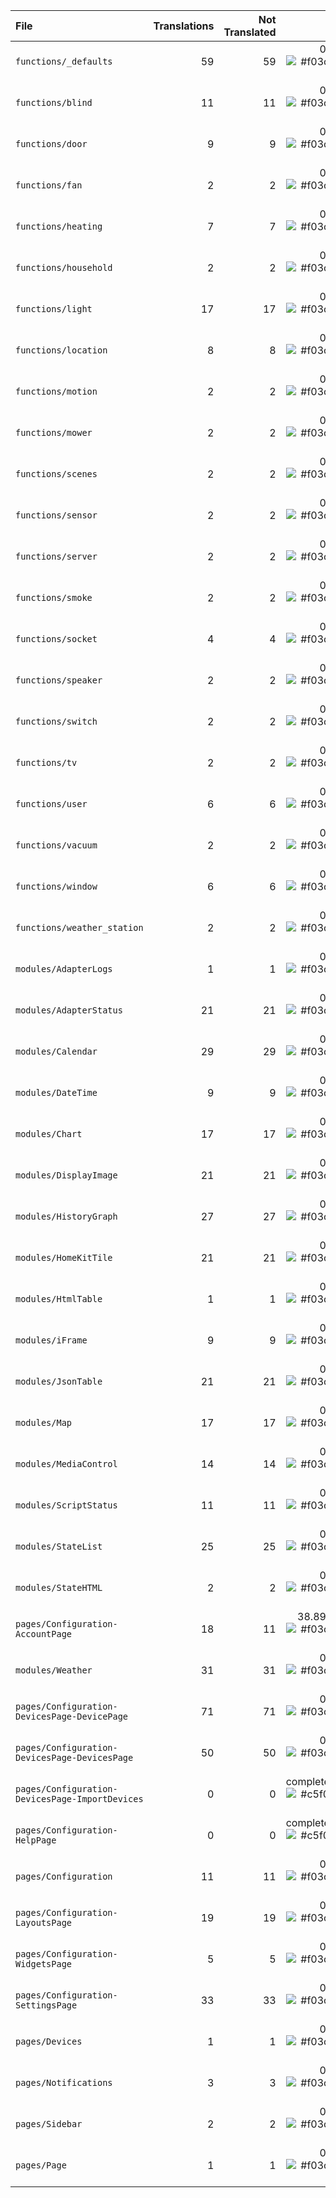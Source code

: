 | File | Translations | Not Translated | % |
|:- | -:| -:| -:|
| `functions/_defaults` | 59 | 59 | 0% ![#f03c15](https://via.placeholder.com/15/f03c15/000000?text=+) |
| `functions/blind` | 11 | 11 | 0% ![#f03c15](https://via.placeholder.com/15/f03c15/000000?text=+) |
| `functions/door` | 9 | 9 | 0% ![#f03c15](https://via.placeholder.com/15/f03c15/000000?text=+) |
| `functions/fan` | 2 | 2 | 0% ![#f03c15](https://via.placeholder.com/15/f03c15/000000?text=+) |
| `functions/heating` | 7 | 7 | 0% ![#f03c15](https://via.placeholder.com/15/f03c15/000000?text=+) |
| `functions/household` | 2 | 2 | 0% ![#f03c15](https://via.placeholder.com/15/f03c15/000000?text=+) |
| `functions/light` | 17 | 17 | 0% ![#f03c15](https://via.placeholder.com/15/f03c15/000000?text=+) |
| `functions/location` | 8 | 8 | 0% ![#f03c15](https://via.placeholder.com/15/f03c15/000000?text=+) |
| `functions/motion` | 2 | 2 | 0% ![#f03c15](https://via.placeholder.com/15/f03c15/000000?text=+) |
| `functions/mower` | 2 | 2 | 0% ![#f03c15](https://via.placeholder.com/15/f03c15/000000?text=+) |
| `functions/scenes` | 2 | 2 | 0% ![#f03c15](https://via.placeholder.com/15/f03c15/000000?text=+) |
| `functions/sensor` | 2 | 2 | 0% ![#f03c15](https://via.placeholder.com/15/f03c15/000000?text=+) |
| `functions/server` | 2 | 2 | 0% ![#f03c15](https://via.placeholder.com/15/f03c15/000000?text=+) |
| `functions/smoke` | 2 | 2 | 0% ![#f03c15](https://via.placeholder.com/15/f03c15/000000?text=+) |
| `functions/socket` | 4 | 4 | 0% ![#f03c15](https://via.placeholder.com/15/f03c15/000000?text=+) |
| `functions/speaker` | 2 | 2 | 0% ![#f03c15](https://via.placeholder.com/15/f03c15/000000?text=+) |
| `functions/switch` | 2 | 2 | 0% ![#f03c15](https://via.placeholder.com/15/f03c15/000000?text=+) |
| `functions/tv` | 2 | 2 | 0% ![#f03c15](https://via.placeholder.com/15/f03c15/000000?text=+) |
| `functions/user` | 6 | 6 | 0% ![#f03c15](https://via.placeholder.com/15/f03c15/000000?text=+) |
| `functions/vacuum` | 2 | 2 | 0% ![#f03c15](https://via.placeholder.com/15/f03c15/000000?text=+) |
| `functions/window` | 6 | 6 | 0% ![#f03c15](https://via.placeholder.com/15/f03c15/000000?text=+) |
| `functions/weather_station` | 2 | 2 | 0% ![#f03c15](https://via.placeholder.com/15/f03c15/000000?text=+) |
| `modules/AdapterLogs` | 1 | 1 | 0% ![#f03c15](https://via.placeholder.com/15/f03c15/000000?text=+) |
| `modules/AdapterStatus` | 21 | 21 | 0% ![#f03c15](https://via.placeholder.com/15/f03c15/000000?text=+) |
| `modules/Calendar` | 29 | 29 | 0% ![#f03c15](https://via.placeholder.com/15/f03c15/000000?text=+) |
| `modules/DateTime` | 9 | 9 | 0% ![#f03c15](https://via.placeholder.com/15/f03c15/000000?text=+) |
| `modules/Chart` | 17 | 17 | 0% ![#f03c15](https://via.placeholder.com/15/f03c15/000000?text=+) |
| `modules/DisplayImage` | 21 | 21 | 0% ![#f03c15](https://via.placeholder.com/15/f03c15/000000?text=+) |
| `modules/HistoryGraph` | 27 | 27 | 0% ![#f03c15](https://via.placeholder.com/15/f03c15/000000?text=+) |
| `modules/HomeKitTile` | 21 | 21 | 0% ![#f03c15](https://via.placeholder.com/15/f03c15/000000?text=+) |
| `modules/HtmlTable` | 1 | 1 | 0% ![#f03c15](https://via.placeholder.com/15/f03c15/000000?text=+) |
| `modules/iFrame` | 9 | 9 | 0% ![#f03c15](https://via.placeholder.com/15/f03c15/000000?text=+) |
| `modules/JsonTable` | 21 | 21 | 0% ![#f03c15](https://via.placeholder.com/15/f03c15/000000?text=+) |
| `modules/Map` | 17 | 17 | 0% ![#f03c15](https://via.placeholder.com/15/f03c15/000000?text=+) |
| `modules/MediaControl` | 14 | 14 | 0% ![#f03c15](https://via.placeholder.com/15/f03c15/000000?text=+) |
| `modules/ScriptStatus` | 11 | 11 | 0% ![#f03c15](https://via.placeholder.com/15/f03c15/000000?text=+) |
| `modules/StateList` | 25 | 25 | 0% ![#f03c15](https://via.placeholder.com/15/f03c15/000000?text=+) |
| `modules/StateHTML` | 2 | 2 | 0% ![#f03c15](https://via.placeholder.com/15/f03c15/000000?text=+) |
| `pages/Configuration-AccountPage` | 18 | 11 | 38.89% ![#f03c15](https://via.placeholder.com/15/f03c15/000000?text=+) |
| `modules/Weather` | 31 | 31 | 0% ![#f03c15](https://via.placeholder.com/15/f03c15/000000?text=+) |
| `pages/Configuration-DevicesPage-DevicePage` | 71 | 71 | 0% ![#f03c15](https://via.placeholder.com/15/f03c15/000000?text=+) |
| `pages/Configuration-DevicesPage-DevicesPage` | 50 | 50 | 0% ![#f03c15](https://via.placeholder.com/15/f03c15/000000?text=+) |
| `pages/Configuration-DevicesPage-ImportDevices` | 0 | 0 | completed ![#c5f015](https://via.placeholder.com/15/c5f015/000000?text=+) |
| `pages/Configuration-HelpPage` | 0 | 0 | completed ![#c5f015](https://via.placeholder.com/15/c5f015/000000?text=+) |
| `pages/Configuration` | 11 | 11 | 0% ![#f03c15](https://via.placeholder.com/15/f03c15/000000?text=+) |
| `pages/Configuration-LayoutsPage` | 19 | 19 | 0% ![#f03c15](https://via.placeholder.com/15/f03c15/000000?text=+) |
| `pages/Configuration-WidgetsPage` | 5 | 5 | 0% ![#f03c15](https://via.placeholder.com/15/f03c15/000000?text=+) |
| `pages/Configuration-SettingsPage` | 33 | 33 | 0% ![#f03c15](https://via.placeholder.com/15/f03c15/000000?text=+) |
| `pages/Devices` | 1 | 1 | 0% ![#f03c15](https://via.placeholder.com/15/f03c15/000000?text=+) |
| `pages/Notifications` | 3 | 3 | 0% ![#f03c15](https://via.placeholder.com/15/f03c15/000000?text=+) |
| `pages/Sidebar` | 2 | 2 | 0% ![#f03c15](https://via.placeholder.com/15/f03c15/000000?text=+) |
| `pages/Page` | 1 | 1 | 0% ![#f03c15](https://via.placeholder.com/15/f03c15/000000?text=+) |